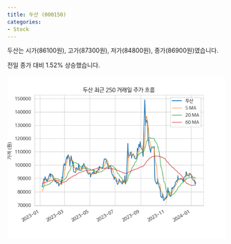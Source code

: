 ```yaml
---
title: 두산 (000150)
categories:
- Stock
---
```


두산는 시가(86100원), 고가(87300원), 저가(84800원), 종가(86900원)였습니다.

전일 종가 대비 1.52% 상승했습니다.

<!-- more -->

![000150](/assets/images/stock/000150.png)